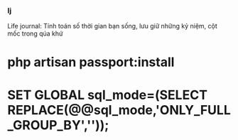 ### lj
Life journal: Tính toán số thời gian bạn sống, lưu giữ những kỷ niệm, cột mốc trong qúa khứ 

# php artisan passport:install
# SET GLOBAL sql_mode=(SELECT REPLACE(@@sql_mode,'ONLY_FULL_GROUP_BY',''));
